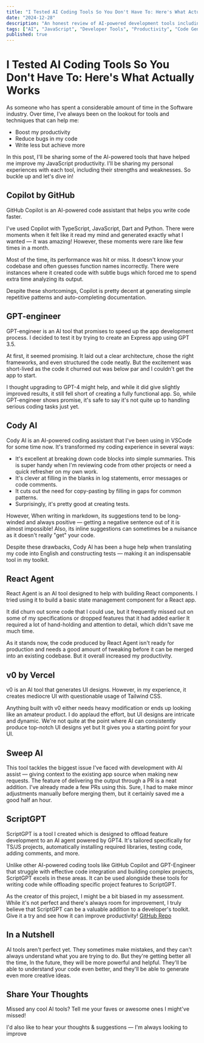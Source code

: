 ```yaml
---
title: "I Tested AI Coding Tools So You Don't Have To: Here's What Actually Works"
date: "2024-12-28"
description: "An honest review of AI-powered development tools including GitHub Copilot, GPT-engineer, Cody AI, and more. Real experiences, practical insights, and which tools actually boost productivity."
tags: ["AI", "JavaScript", "Developer Tools", "Productivity", "Code Generation", "GitHub Copilot", "GPT"]
published: true
---
```


# I Tested AI Coding Tools So You Don't Have To: Here's What Actually Works

As someone who has spent a considerable amount of time in the Software industry. Over time, I've always been on the lookout for tools and techniques that can help me:

- Boost my productivity
- Reduce bugs in my code
- Write less but achieve more

In this post, I'll be sharing some of the AI-powered tools that have helped me improve my JavaScript productivity. I'll be sharing my personal experiences with each tool, including their strengths and weaknesses. So buckle up and let's dive in!

## Copilot by GitHub

GitHub Copilot is an AI-powered code assistant that helps you write code faster.

I've used Copilot with TypeScript, JavaScript, Dart and Python. There were moments when it felt like it read my mind and generated exactly what I wanted — it was amazing! However, these moments were rare like few times in a month.

Most of the time, its performance was hit or miss. It doesn't know your codebase and often guesses function names incorrectly. There were instances where it created code with subtle bugs which forced me to spend extra time analyzing its output.

Despite these shortcomings, Copilot is pretty decent at generating simple repetitive patterns and auto-completing documentation.

## GPT-engineer

GPT-engineer is an AI tool that promises to speed up the app development process. I decided to test it by trying to create an Express app using GPT 3.5.

At first, it seemed promising. It laid out a clear architecture, chose the right frameworks, and even structured the code neatly. But the excitement was short-lived as the code it churned out was below par and I couldn't get the app to start.

I thought upgrading to GPT-4 might help, and while it did give slightly improved results, it still fell short of creating a fully functional app. So, while GPT-engineer shows promise, it's safe to say it's not quite up to handling serious coding tasks just yet.

## Cody AI

Cody AI is an AI-powered coding assistant that I've been using in VSCode for some time now. It's transformed my coding experience in several ways:

- It's excellent at breaking down code blocks into simple summaries. This is super handy when I'm reviewing code from other projects or need a quick refresher on my own work.
- It's clever at filling in the blanks in log statements, error messages or code comments.
- It cuts out the need for copy-pasting by filling in gaps for common patterns.
- Surprisingly, it's pretty good at creating tests.

However, When writing in markdown, its suggestions tend to be long-winded and always positive — getting a negative sentence out of it is almost impossible! Also, its inline suggestions can sometimes be a nuisance as it doesn't really "get" your code.

Despite these drawbacks, Cody AI has been a huge help when translating my code into English and constructing tests — making it an indispensable tool in my toolkit.

## React Agent

React Agent is an AI tool designed to help with building React components. I tried using it to build a basic state management component for a React app.

It did churn out some code that I could use, but it frequently missed out on some of my specifications or dropped features that it had added earlier It required a lot of hand-holding and attention to detail, which didn't save me much time.

As it stands now, the code produced by React Agent isn't ready for production and needs a good amount of tweaking before it can be merged into an existing codebase. But it overall increased my productivity.

## v0 by Vercel

v0 is an AI tool that generates UI designs. However, in my experience, it creates mediocre UI with questionable usage of Tailwind CSS.

Anything built with v0 either needs heavy modification or ends up looking like an amateur product. I do applaud the effort, but UI designs are intricate and dynamic. We're not quite at the point where AI can consistently produce top-notch UI designs yet but It gives you a starting point for your UI.

## Sweep AI

This tool tackles the biggest issue I've faced with development with AI assist — giving context to the existing app source when making new requests. The feature of delivering the output through a PR is a neat addition. I've already made a few PRs using this. Sure, I had to make minor adjustments manually before merging them, but it certainly saved me a good half an hour.

## ScriptGPT

ScriptGPT is a tool I created which is designed to offload feature development to an AI agent powered by GPT4. It's tailored specifically for TS/JS projects, automatically installing required libraries, testing code, adding comments, and more.

Unlike other AI-powered coding tools like GitHub Copilot and GPT-Engineer that struggle with effective code integration and building complex projects, ScriptGPT excels in these areas. It can be used alongside these tools for writing code while offloading specific project features to ScriptGPT.

As the creator of this project, I might be a bit biased in my assessment. While it's not perfect and there's always room for improvement, I truly believe that ScriptGPT can be a valuable addition to a developer's toolkit. Give it a try and see how it can improve productivity! [GitHub Repo](https://github.com/ukanwat/scriptgpt)

## In a Nutshell

AI tools aren't perfect yet. They sometimes make mistakes, and they can't always understand what you are trying to do. But they're getting better all the time, In the future, they will be more powerful and helpful. They'll be able to understand your code even better, and they'll be able to generate even more creative ideas.

## Share Your Thoughts

Missed any cool AI tools? Tell me your faves or awesome ones I might've missed!

I'd also like to hear your thoughts & suggestions — I'm always looking to improve